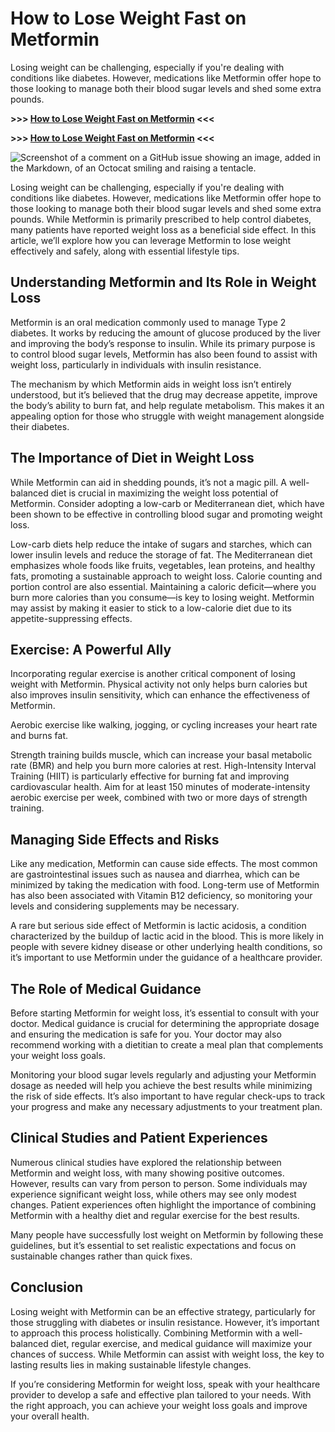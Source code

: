 # How to Lose Weight Fast on Metformin

Losing weight can be challenging, especially if you're dealing with conditions like diabetes. However, medications like Metformin offer hope to those looking to manage both their blood sugar levels and shed some extra pounds.

**>>> [How to Lose Weight Fast on Metformin](https://best-weightloss99.blogspot.com/) <<<**

**>>> [How to Lose Weight Fast on Metformin](https://best-weightloss99.blogspot.com/) <<<**

![Screenshot of a comment on a GitHub issue showing an image, added in the Markdown, of an Octocat smiling and raising a tentacle.](https://i.ytimg.com/vi/Ok-AZtt33Bo/sddefault.jpg)

Losing weight can be challenging, especially if you're dealing with conditions like diabetes. However, medications like Metformin offer hope to those looking to manage both their blood sugar levels and shed some extra pounds. While Metformin is primarily prescribed to help control diabetes, many patients have reported weight loss as a beneficial side effect. In this article, we’ll explore how you can leverage Metformin to lose weight effectively and safely, along with essential lifestyle tips.

## Understanding Metformin and Its Role in Weight Loss

Metformin is an oral medication commonly used to manage Type 2 diabetes. It works by reducing the amount of glucose produced by the liver and improving the body’s response to insulin. While its primary purpose is to control blood sugar levels, Metformin has also been found to assist with weight loss, particularly in individuals with insulin resistance.

The mechanism by which Metformin aids in weight loss isn’t entirely understood, but it’s believed that the drug may decrease appetite, improve the body’s ability to burn fat, and help regulate metabolism. This makes it an appealing option for those who struggle with weight management alongside their diabetes.

## The Importance of Diet in Weight Loss

While Metformin can aid in shedding pounds, it’s not a magic pill. A well-balanced diet is crucial in maximizing the weight loss potential of Metformin. Consider adopting a low-carb or Mediterranean diet, which have been shown to be effective in controlling blood sugar and promoting weight loss.

Low-carb diets help reduce the intake of sugars and starches, which can lower insulin levels and reduce the storage of fat.
The Mediterranean diet emphasizes whole foods like fruits, vegetables, lean proteins, and healthy fats, promoting a sustainable approach to weight loss.
Calorie counting and portion control are also essential. Maintaining a caloric deficit—where you burn more calories than you consume—is key to losing weight. Metformin may assist by making it easier to stick to a low-calorie diet due to its appetite-suppressing effects.

## Exercise: A Powerful Ally

Incorporating regular exercise is another critical component of losing weight with Metformin. Physical activity not only helps burn calories but also improves insulin sensitivity, which can enhance the effectiveness of Metformin.

Aerobic exercise like walking, jogging, or cycling increases your heart rate and burns fat.

Strength training builds muscle, which can increase your basal metabolic rate (BMR) and help you burn more calories at rest.
High-Intensity Interval Training (HIIT) is particularly effective for burning fat and improving cardiovascular health.
Aim for at least 150 minutes of moderate-intensity aerobic exercise per week, combined with two or more days of strength training.

## Managing Side Effects and Risks

Like any medication, Metformin can cause side effects. The most common are gastrointestinal issues such as nausea and diarrhea, which can be minimized by taking the medication with food. Long-term use of Metformin has also been associated with Vitamin B12 deficiency, so monitoring your levels and considering supplements may be necessary.

A rare but serious side effect of Metformin is lactic acidosis, a condition characterized by the buildup of lactic acid in the blood. This is more likely in people with severe kidney disease or other underlying health conditions, so it’s important to use Metformin under the guidance of a healthcare provider.

## The Role of Medical Guidance

Before starting Metformin for weight loss, it’s essential to consult with your doctor. Medical guidance is crucial for determining the appropriate dosage and ensuring the medication is safe for you. Your doctor may also recommend working with a dietitian to create a meal plan that complements your weight loss goals.

Monitoring your blood sugar levels regularly and adjusting your Metformin dosage as needed will help you achieve the best results while minimizing the risk of side effects. It’s also important to have regular check-ups to track your progress and make any necessary adjustments to your treatment plan.

## Clinical Studies and Patient Experiences

Numerous clinical studies have explored the relationship between Metformin and weight loss, with many showing positive outcomes. However, results can vary from person to person. Some individuals may experience significant weight loss, while others may see only modest changes. Patient experiences often highlight the importance of combining Metformin with a healthy diet and regular exercise for the best results.

Many people have successfully lost weight on Metformin by following these guidelines, but it’s essential to set realistic expectations and focus on sustainable changes rather than quick fixes.

## Conclusion

Losing weight with Metformin can be an effective strategy, particularly for those struggling with diabetes or insulin resistance. However, it’s important to approach this process holistically. Combining Metformin with a well-balanced diet, regular exercise, and medical guidance will maximize your chances of success. While Metformin can assist with weight loss, the key to lasting results lies in making sustainable lifestyle changes.

If you’re considering Metformin for weight loss, speak with your healthcare provider to develop a safe and effective plan tailored to your needs. With the right approach, you can achieve your weight loss goals and improve your overall health.
